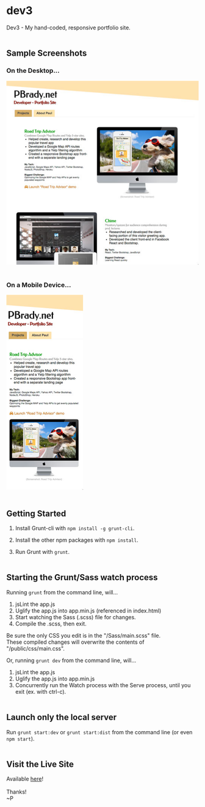 # dev3
Dev3 - My hand-coded, responsive portfolio site.
<br><br>

## Sample Screenshots

### On the Desktop...
![Sample desktop screenshot](https://github.com/pablobrady/dev3/blob/73cfca4024709846c764ba6a728199194640ba86/screenshot-Desktop.jpg)
<br><br>

### On a Mobile Device...
![Sample mobile screenshot](https://github.com/pablobrady/dev3/blob/73cfca4024709846c764ba6a728199194640ba86/screenshot-Mobile.jpg)
<br><br>


## Getting Started

1. Install Grunt-cli with ```npm install -g grunt-cli```.

2. Install the other npm packages with ```npm install```.

3. Run Grunt with ```grunt```.
<br><br>

## Starting the Grunt/Sass watch process

Running ```grunt``` from the command line, will...

1. jsLint the app.js
2. Uglify the app.js into app.min.js (referenced in index.html)
3. Start watching the Sass (.scss) file for changes.
4. Compile the .scss, then exit.


Be sure the only CSS you edit is in the "/Sass/main.scss" file.  
These compiled changes will overwrite the contents of "/public/css/main.css".


Or, running ```grunt dev``` from the command line, will...

1. jsLint the app.js
2. Uglify the app.js into app.min.js
3. Concurrently run the Watch process with the Serve process, until you exit (ex. with ctrl-c).
<br><br>

## Launch only the local server
Run ```grunt start:dev``` or ```grunt start:dist``` from the command line (or even ```npm start```).
<br><br>


## Visit the Live Site
Available [here](http://www.pbrady.net)!  <br><br>
Thanks!<br>
~P
